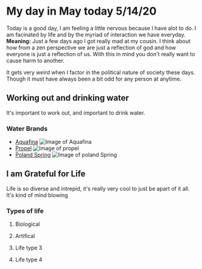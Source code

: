 # My day in May today 5/14/20

Today is a good day, I am feeling a little nervous because I have alot to do. I am facinated by life and by the myriad of interaction we have everyday. **Meaning:** Just a few days ago I got really mad at my cousin. 
I think about how from a zen perspective we are just a reflection of god and how everyone is just a reflection of us. With this in mind you don't really want to cause harm to another. 

It gets very _weird_ when I factor in the political nature of society these days. Though it must have always been a bit odd for any person at anytime. 


## Working out and drinking water

It's important to work out, and important to drink water. 

### Water Brands 

* [Aquafina](https://www.dollargeneral.com/media/catalog/product/cache/6e5ff7de2a46bb5e4325e62839d28016/0/0/00012000001574_0.jpg) ![Image of Aquafina](https://www.dollargeneral.com/media/catalog/product/cache/6e5ff7de2a46bb5e4325e62839d28016/0/0/00012000001574_0.jpg)
* [Propel](https://www.amazon.com/Propel-Flavored-Electrolytes-Vitamins-Ounces/dp/B00N956AD4)  ![Image of propel](https://images-na.ssl-images-amazon.com/images/I/81SeLxlRbOL._SL1500_.jpg)
* [Poland Spring](https://www.polandspring.com/) ![Image of poland Spring](https://goldenpizzalincoln.com/wp-content/uploads/2018/08/Poland-Spring-Water.jpg)

## I am Grateful for Life

Life is so diverse and intrepid, it's really very cool to just be apart of it all. It's kind of mind blowing

### Types of life 

1. Biological 

2. Artifical 

3. Life type 3

4. Life type 4



